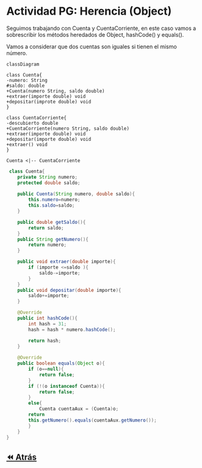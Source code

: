 <link rel="stylesheet" type="text/css" media="all" href="../styles.css" />

# Actividad PG: Herencia (Object)

Seguimos trabajando con Cuenta y CuentaCorriente, en este caso vamos a sobrescribir los métodos heredados de Object, hashCode() y equals().

Vamos a considerar que dos cuentas son iguales si tienen el mismo número.

```mermaid
classDiagram

class Cuenta{
-numero: String
#saldo: double
+Cuenta(numero String, saldo double)
+extraer(importe double) void
+depositar(improte double) void
}

class CuentaCorriente{
-descubierto double
+CuentaCorriente(numero String, saldo double)
+extraer(importe double) void
+depositar(importe double) void
+extraer() void
}

Cuenta <|-- CuentaCorriente
```

```java
 class Cuenta{
    private String numero;
    protected double saldo;
    
    public Cuenta(String numero, double saldo){
        this.numero=numero;
        this.saldo=saldo;
    }

    public double getSaldo(){
        return saldo;
    }
    public String getNumero(){
        return numero;
    }

    public void extraer(double importe){
        if (importe <=saldo ){
            saldo-=importe;
        }
    }
    public void depositar(double importe){
        saldo+=importe;
    }

    @Override
    public int hashCode(){
        int hash = 31;
        hash = hash * numero.hashCode();

        return hash;
    }
    
    @Override
    public boolean equals(Object o){
        if (o==null){
            return false;
        }
        if (!(o instanceof Cuenta)){
            return false;
        }    
        else{
            Cuenta cuentaAux = (Cuenta)o;
        return 
        this.getNumero().equals(cuentaAux.getNumero());
        }
    }
}
```

## [⏪ Atrás](../README.md)